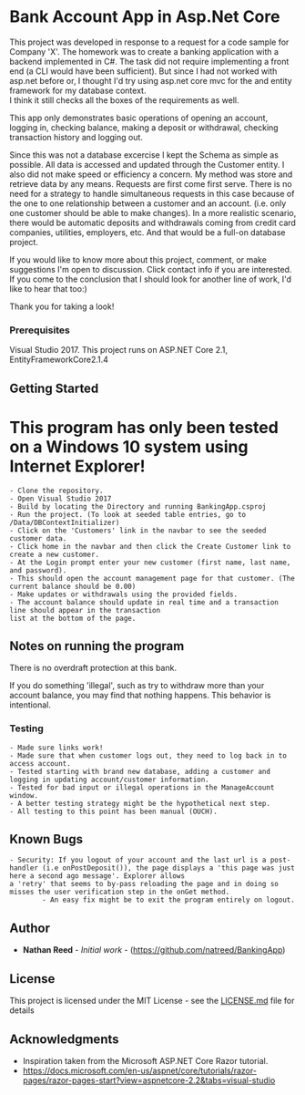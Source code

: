 # Bank Account App in Asp.Net Core

This project was developed in response to a request for a code sample for Company 'X'. 
The homework was to create a banking application with a backend implemented in C#.
The task did not require implementing a front end (a CLI would have been sufficient). 
But since I had not worked with asp.net before or, 
I thought I'd try using asp.net core mvc for the and entity framework for my database context.  
I think it still checks all the boxes of the requirements as well.

This app only demonstrates basic operations of opening an account, logging in, checking balance, making a deposit or withdrawal, checking transaction
history and logging out. 

Since this was not a database excercise I kept the Schema as simple as possible. All data is accessed and updated through the Customer entity. I 
also did not make speed or efficiency a concern. My method was store and retrieve data by any means. Requests are first come first serve. There is
no need for a strategy to handle simultaneous requests in this case because of the one to one relationship between a customer and an account.
(i.e. only one customer should be able to make changes). In a more realistic scenario, there would be automatic deposits and withdrawals coming
from credit card companies, utilities, employers, etc. And that would be a full-on database project.

If you would like to know more about this project, comment, or make suggestions I'm open to discussion. Click contact info if you are interested.
If you come to the conclusion that I should look for another line of work, I'd like to hear that too:)

Thank you for taking a look!

### Prerequisites

Visual Studio 2017.
This project runs on ASP.NET Core 2.1, EntityFrameworkCore2.1.4

## Getting Started
# This program has only been tested on a Windows 10 system using Internet Explorer!
```
- Clone the repository.
- Open Visual Studio 2017
- Build by locating the Directory and running BankingApp.csproj
- Run the project. (To look at seeded table entries, go to /Data/DBContextInitializer)
- Click on the 'Customers' link in the navbar to see the seeded customer data.
- Click home in the navbar and then click the Create Customer link to create a new customer.
- At the Login prompt enter your new customer (first name, last name, and password).
- This should open the account management page for that customer. (The current balance should be 0.00)
- Make updates or withdrawals using the provided fields.
- The account balance should update in real time and a transaction line should appear in the transaction
list at the bottom of the page.
```

## Notes on running the program

There is no overdraft protection at this bank.

If you do something 'illegal', such as try to withdraw more 
than your account balance, you may find that nothing happens. This behavior is intentional. 

### Testing

```
- Made sure links work!
- Made sure that when customer logs out, they need to log back in to access account.
- Tested starting with brand new database, adding a customer and logging in updating account/customer information.
- Tested for bad input or illegal operations in the ManageAccount window.
- A better testing strategy might be the hypothetical next step.
- All testing to this point has been manual (OUCH).
```

## Known Bugs
```
- Security: If you logout of your account and the last url is a post-handler (i.e onPostDeposit()), the page displays a 'this page was just here a second ago message'. Explorer allows 
a 'retry' that seems to by-pass reloading the page and in doing so misses the user verification step in the onGet method.
		- An easy fix might be to exit the program entirely on logout.
```
## Author

* **Nathan Reed** - *Initial work* - (https://github.com/natreed/BankingApp)

## License

This project is licensed under the MIT License - see the [LICENSE.md](LICENSE.md) file for details

## Acknowledgments

* Inspiration taken from the Microsoft ASP.NET Core Razor tutorial. * https://docs.microsoft.com/en-us/aspnet/core/tutorials/razor-pages/razor-pages-start?view=aspnetcore-2.2&tabs=visual-studio

